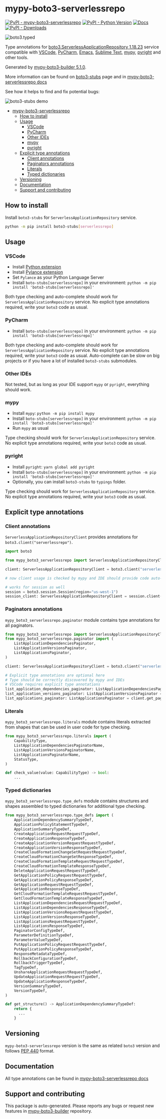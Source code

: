 <a id="mypy-boto3-serverlessrepo"></a>

# mypy-boto3-serverlessrepo

[![PyPI - mypy-boto3-serverlessrepo](https://img.shields.io/pypi/v/mypy-boto3-serverlessrepo.svg?color=blue)](https://pypi.org/project/mypy-boto3-serverlessrepo)
[![PyPI - Python Version](https://img.shields.io/pypi/pyversions/mypy-boto3-serverlessrepo.svg?color=blue)](https://pypi.org/project/mypy-boto3-serverlessrepo)
[![Docs](https://img.shields.io/readthedocs/mypy-boto3-builder.svg?color=blue)](https://mypy-boto3-builder.readthedocs.io/)
[![PyPI - Downloads](https://img.shields.io/pypi/dw/mypy-boto3-serverlessrepo?color=blue)](https://pypistats.org/packages/mypy-boto3-serverlessrepo)

![boto3.typed](https://github.com/vemel/mypy_boto3_builder/raw/master/logo.png)

Type annotations for
[boto3.ServerlessApplicationRepository 1.18.23](https://boto3.amazonaws.com/v1/documentation/api/1.18.23/reference/services/serverlessrepo.html#ServerlessApplicationRepository)
service compatible with [VSCode](https://code.visualstudio.com/),
[PyCharm](https://www.jetbrains.com/pycharm/),
[Emacs](https://www.gnu.org/software/emacs/),
[Sublime Text](https://www.sublimetext.com/),
[mypy](https://github.com/python/mypy),
[pyright](https://github.com/microsoft/pyright) and other tools.

Generated by
[mypy-boto3-builder 5.1.0](https://github.com/vemel/mypy_boto3_builder).

More information can be found on
[boto3-stubs](https://pypi.org/project/boto3-stubs/) page and in
[mypy-boto3-serverlessrepo docs](https://vemel.github.io/boto3_stubs_docs/mypy_boto3_serverlessrepo/)

See how it helps to find and fix potential bugs:

![boto3-stubs demo](https://github.com/vemel/mypy_boto3_builder/raw/master/demo.gif)

- [mypy-boto3-serverlessrepo](#mypy-boto3-serverlessrepo)
  - [How to install](#how-to-install)
  - [Usage](#usage)
    - [VSCode](#vscode)
    - [PyCharm](#pycharm)
    - [Other IDEs](#other-ides)
    - [mypy](#mypy)
    - [pyright](#pyright)
  - [Explicit type annotations](#explicit-type-annotations)
    - [Client annotations](#client-annotations)
    - [Paginators annotations](#paginators-annotations)
    - [Literals](#literals)
    - [Typed dictionaries](#typed-dictionaries)
  - [Versioning](#versioning)
  - [Documentation](#documentation)
  - [Support and contributing](#support-and-contributing)

<a id="how-to-install"></a>

## How to install

Install `boto3-stubs` for `ServerlessApplicationRepository` service.

```bash
python -m pip install boto3-stubs[serverlessrepo]
```

<a id="usage"></a>

## Usage

<a id="vscode"></a>

### VSCode

- Install
  [Python extension](https://marketplace.visualstudio.com/items?itemName=ms-python.python)
- Install
  [Pylance extension](https://marketplace.visualstudio.com/items?itemName=ms-python.vscode-pylance)
- Set `Pylance` as your Python Language Server
- Install `boto-stubs[serverlessrepo]` in your environment:
  `python -m pip install 'boto3-stubs[serverlessrepo]'`

Both type checking and auto-complete should work for
`ServerlessApplicationRepository` service. No explicit type annotations
required, write your `boto3` code as usual.

<a id="pycharm"></a>

### PyCharm

- Install `boto-stubs[serverlessrepo]` in your environment:
  `python -m pip install 'boto3-stubs[serverlessrepo]'`

Both type checking and auto-complete should work for
`ServerlessApplicationRepository` service. No explicit type annotations
required, write your `boto3` code as usual. Auto-complete can be slow on big
projects or if you have a lot of installed `boto3-stubs` submodules.

<a id="other-ides"></a>

### Other IDEs

Not tested, but as long as your IDE support `mypy` or `pyright`, everything
should work.

<a id="mypy"></a>

### mypy

- Install `mypy`: `python -m pip install mypy`
- Install `boto-stubs[serverlessrepo]` in your environment:
  `python -m pip install 'boto3-stubs[serverlessrepo]'`
- Run `mypy` as usual

Type checking should work for `ServerlessApplicationRepository` service. No
explicit type annotations required, write your `boto3` code as usual.

<a id="pyright"></a>

### pyright

- Install `pyright`: `yarn global add pyright`
- Install `boto-stubs[serverlessrepo]` in your environment:
  `python -m pip install 'boto3-stubs[serverlessrepo]'`
- Optionally, you can install `boto3-stubs` to `typings` folder.

Type checking should work for `ServerlessApplicationRepository` service. No
explicit type annotations required, write your `boto3` code as usual.

<a id="explicit-type-annotations"></a>

## Explicit type annotations

<a id="client-annotations"></a>

### Client annotations

`ServerlessApplicationRepositoryClient` provides annotations for
`boto3.client("serverlessrepo")`.

```python
import boto3

from mypy_boto3_serverlessrepo import ServerlessApplicationRepositoryClient

client: ServerlessApplicationRepositoryClient = boto3.client("serverlessrepo")

# now client usage is checked by mypy and IDE should provide code auto-complete

# works for session as well
session = boto3.session.Session(region="us-west-1")
session_client: ServerlessApplicationRepositoryClient = session.client("serverlessrepo")
```

<a id="paginators-annotations"></a>

### Paginators annotations

`mypy_boto3_serverlessrepo.paginator` module contains type annotations for all
paginators.

```python
from mypy_boto3_serverlessrepo import ServerlessApplicationRepositoryClient
from mypy_boto3_serverlessrepo.paginator import (
    ListApplicationDependenciesPaginator,
    ListApplicationVersionsPaginator,
    ListApplicationsPaginator,
)

client: ServerlessApplicationRepositoryClient = boto3.client("serverlessrepo")

# Explicit type annotations are optional here
# Type should be correctly discovered by mypy and IDEs
# VSCode requires explicit type annotations
list_application_dependencies_paginator: ListApplicationDependenciesPaginator = client.get_paginator("list_application_dependencies")
list_application_versions_paginator: ListApplicationVersionsPaginator = client.get_paginator("list_application_versions")
list_applications_paginator: ListApplicationsPaginator = client.get_paginator("list_applications")
```

<a id="literals"></a>

### Literals

`mypy_boto3_serverlessrepo.literals` module contains literals extracted from
shapes that can be used in user code for type checking.

```python
from mypy_boto3_serverlessrepo.literals import (
    CapabilityType,
    ListApplicationDependenciesPaginatorName,
    ListApplicationVersionsPaginatorName,
    ListApplicationsPaginatorName,
    StatusType,
)

def check_value(value: CapabilityType) -> bool:
    ...
```

<a id="typed-dictionaries"></a>

### Typed dictionaries

`mypy_boto3_serverlessrepo.type_defs` module contains structures and shapes
assembled to typed dictionaries for additional type checking.

```python
from mypy_boto3_serverlessrepo.type_defs import (
    ApplicationDependencySummaryTypeDef,
    ApplicationPolicyStatementTypeDef,
    ApplicationSummaryTypeDef,
    CreateApplicationRequestRequestTypeDef,
    CreateApplicationResponseTypeDef,
    CreateApplicationVersionRequestRequestTypeDef,
    CreateApplicationVersionResponseTypeDef,
    CreateCloudFormationChangeSetRequestRequestTypeDef,
    CreateCloudFormationChangeSetResponseTypeDef,
    CreateCloudFormationTemplateRequestRequestTypeDef,
    CreateCloudFormationTemplateResponseTypeDef,
    DeleteApplicationRequestRequestTypeDef,
    GetApplicationPolicyRequestRequestTypeDef,
    GetApplicationPolicyResponseTypeDef,
    GetApplicationRequestRequestTypeDef,
    GetApplicationResponseTypeDef,
    GetCloudFormationTemplateRequestRequestTypeDef,
    GetCloudFormationTemplateResponseTypeDef,
    ListApplicationDependenciesRequestRequestTypeDef,
    ListApplicationDependenciesResponseTypeDef,
    ListApplicationVersionsRequestRequestTypeDef,
    ListApplicationVersionsResponseTypeDef,
    ListApplicationsRequestRequestTypeDef,
    ListApplicationsResponseTypeDef,
    PaginatorConfigTypeDef,
    ParameterDefinitionTypeDef,
    ParameterValueTypeDef,
    PutApplicationPolicyRequestRequestTypeDef,
    PutApplicationPolicyResponseTypeDef,
    ResponseMetadataTypeDef,
    RollbackConfigurationTypeDef,
    RollbackTriggerTypeDef,
    TagTypeDef,
    UnshareApplicationRequestRequestTypeDef,
    UpdateApplicationRequestRequestTypeDef,
    UpdateApplicationResponseTypeDef,
    VersionSummaryTypeDef,
    VersionTypeDef,
)

def get_structure() -> ApplicationDependencySummaryTypeDef:
    return {
      ...
    }
```

<a id="versioning"></a>

## Versioning

`mypy-boto3-serverlessrepo` version is the same as related `boto3` version and
follows [PEP 440](https://www.python.org/dev/peps/pep-0440/) format.

<a id="documentation"></a>

## Documentation

All type annotations can be found in
[mypy-boto3-serverlessrepo docs](https://vemel.github.io/boto3_stubs_docs/mypy_boto3_serverlessrepo/)

<a id="support-and-contributing"></a>

## Support and contributing

This package is auto-generated. Please reports any bugs or request new features
in [mypy-boto3-builder](https://github.com/vemel/mypy_boto3_builder/issues/)
repository.
